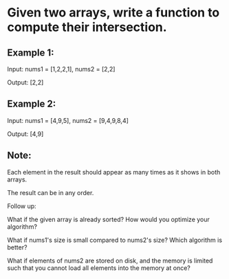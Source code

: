# Given two arrays, write a function to compute their intersection.

## Example 1:

Input: nums1 = [1,2,2,1], nums2 = [2,2]

Output: [2,2]

## Example 2:

Input: nums1 = [4,9,5], nums2 = [9,4,9,8,4]

Output: [4,9]

## Note:

Each element in the result should appear as many times as it shows in both arrays.

The result can be in any order.

Follow up:

What if the given array is already sorted? How would you optimize your algorithm?

What if nums1's size is small compared to nums2's size? Which algorithm is better?

What if elements of nums2 are stored on disk, and the memory is limited such that you cannot load all elements into the memory at once?